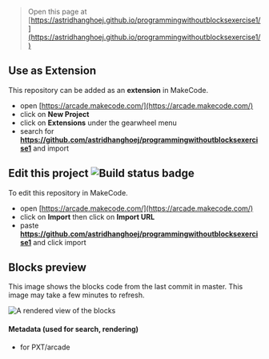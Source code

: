  


> Open this page at [https://astridhanghoej.github.io/programmingwithoutblocksexercise1/](https://astridhanghoej.github.io/programmingwithoutblocksexercise1/)

## Use as Extension

This repository can be added as an **extension** in MakeCode.

* open [https://arcade.makecode.com/](https://arcade.makecode.com/)
* click on **New Project**
* click on **Extensions** under the gearwheel menu
* search for **https://github.com/astridhanghoej/programmingwithoutblocksexercise1** and import

## Edit this project ![Build status badge](https://github.com/astridhanghoej/programmingwithoutblocksexercise1/workflows/MakeCode/badge.svg)

To edit this repository in MakeCode.

* open [https://arcade.makecode.com/](https://arcade.makecode.com/)
* click on **Import** then click on **Import URL**
* paste **https://github.com/astridhanghoej/programmingwithoutblocksexercise1** and click import

## Blocks preview

This image shows the blocks code from the last commit in master.
This image may take a few minutes to refresh.

![A rendered view of the blocks](https://github.com/astridhanghoej/programmingwithoutblocksexercise1/raw/master/.github/makecode/blocks.png)

#### Metadata (used for search, rendering)

* for PXT/arcade
<script src="https://makecode.com/gh-pages-embed.js"></script><script>makeCodeRender("{{ site.makecode.home_url }}", "{{ site.github.owner_name }}/{{ site.github.repository_name }}");</script>
